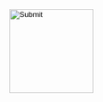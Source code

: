 <head>
   <style> 
      input[type='Image'] { position: absolute; }
   </style>   
</head>

<body>
   <input type="Image" id="test1" src="{{ site.baseurl }}/images/hamburger-frontend.jpg" height="150" width="150" onclick="scoreboard()" />

   <script>   
      function scoreboard() {
      score = score + 1;
      console.log(score);
      }

      function moveimage() {
      var test = document.getElementById("test1");
      let w_screen = window.screen.availWidth - 150;
      let h_screen = window.screen.availHeight - 150;
      test.style.top = Math.floor((Math.random() * w_screen) + 1) + "px";
      test.style.left = Math.floor((Math.random() * h_screen) + 1) + "px";    
      }

      function stop_moveimage() {
      clearInterval(moveimage_interval);
      clearTimeout(image_timeout);
      }
   


      var score = 0;
      moveimage();
      moveimage_interval = setInterval(moveimage, 1000);
      image_timeout = setTimeout(stop_moveimage, 10000);

   </script>
</body>